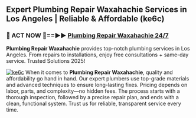## Expert Plumbing Repair Waxahachie Services in Los Angeles | Reliable & Affordable (ke6c)  

<h3>🚿 ACT NOW 🌟==►► <a href="https://tinyurl.com/2ne6vx2x" rel="nofollow">Plumbing Repair Waxahachie 24/7</a></h3>

**Plumbing Repair Waxahachie** provides top-notch plumbing services in Los Angeles. From repairs to installations, enjoy free consultations + same-day service. Trusted Solutions 2025!

[![ke6c](https://i.imgur.com/4PFF4AK.jpeg)](https://tinyurl.com/2ne6vx2x)
When it comes to **Plumbing Repair Waxahachie**, quality and affordability go hand in hand. Our expert plumbers use top-grade materials and advanced techniques to ensure long-lasting fixes. Pricing depends on labor, parts, and complexity—no hidden fees. The process starts with a thorough inspection, followed by a precise repair plan, and ends with a clean, functional system. Trust us for reliable, transparent service every time.